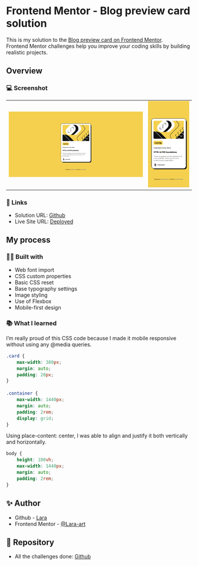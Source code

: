 # Frontend Mentor - Blog preview card solution

This is my solution to the <a href="https://www.frontendmentor.io/challenges/blog-preview-card-ckPaj01IcS"> Blog preview card on Frontend Mentor</a>.<br> Frontend Mentor challenges help you improve your coding skills by building realistic projects. 


## Overview

### 💻 Screenshot

<table>
  <tr>
    <td style="width: 75%;"><img src="https://github.com/Lara-art/Blog-preview-card/blob/main/screenshot/Desktop.PNG" alt="Vista de Escritorio" style="width: 100%;"/></td>
    <td style="width: 25%;"><img src="https://github.com/Lara-art/Blog-preview-card/blob/main/screenshot/Mobile.PNG"  alt="Vista Móvil" style="width: 100%;"/></td>
  </tr>
</table>

### 🔗 Links

- Solution URL: [Github]([https://github.com/Lara-art/QR-code-component](https://github.com/Lara-art/Blog-preview-card))
- Live Site URL: [Deployed](https://lara-art.github.io/QR-code-component/)

## My process

### 👩‍💻 Built with

- Web font import
- CSS custom properties
- Basic CSS reset
- Base typography settings
- Image styling
- Use of Flexbox
- Mobile-first design


### 📚 What I learned

I’m really proud of this CSS code because I made it mobile responsive without using any @media queries.


```css
.card {
    max-width: 380px;
    margin: auto;
    padding: 20px;
}

.container {
    max-width: 1440px;
    margin: auto;
    padding: 2rem;
    display: grid;
}
```
Using place-content: center, I was able to align and justify it both vertically and horizontally.

```css
body {
    height: 100vh;
    max-width: 1440px;
    margin: auto;
    padding: 2rem;
}
```


## ✨ Author

- Github - [Lara](https://github.com/Lara-art)
- Frontend Mentor - [@Lara-art](https://www.frontendmentor.io/profile/Lara-art)

## 📂 Repository

- All the challenges done: [Github](https://github.com/Lara-art/My-Frontend-Mentor-Repository)
